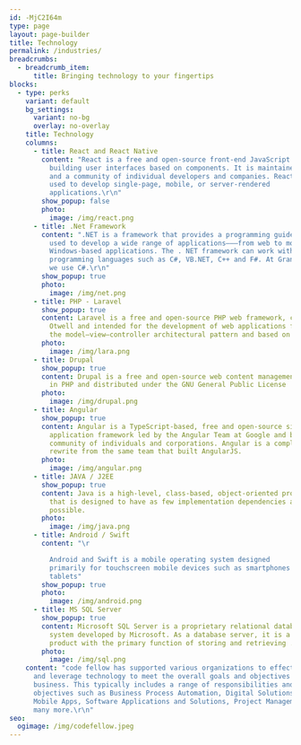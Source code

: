```yaml
---
id: -MjC2I64m
type: page
layout: page-builder
title: Technology
permalink: /industries/
breadcrumbs:
  - breadcrumb_item:
      title: Bringing technology to your fingertips
blocks:
  - type: perks
    variant: default
    bg_settings:
      variant: no-bg
      overlay: no-overlay
    title: Technology
    columns:
      - title: React and React Native
        content: "React is a free and open-source front-end JavaScript library for
          building user interfaces based on components. It is maintained by Meta
          and a community of individual developers and companies. React can be
          used to develop single-page, mobile, or server-rendered
          applications.\r\n"
        show_popup: false
        photo:
          image: /img/react.png
      - title: .Net Framework
        content: ".NET is a framework that provides a programming guidelines that can be
          used to develop a wide range of applications–––from web to mobile to
          Windows-based applications. The . NET framework can work with several
          programming languages such as C#, VB.NET, C++ and F#. At Grand Circus,
          we use C#.\r\n"
        show_popup: true
        photo:
          image: /img/net.png
      - title: PHP - Laravel
        show_popup: true
        content: Laravel is a free and open-source PHP web framework, created by Taylor
          Otwell and intended for the development of web applications following
          the model–view–controller architectural pattern and based on Symfony.
        photo:
          image: /img/lara.png
      - title: Drupal
        show_popup: true
        content: Drupal is a free and open-source web content management system written
          in PHP and distributed under the GNU General Public License
        photo:
          image: /img/drupal.png
      - title: Angular
        show_popup: true
        content: Angular is a TypeScript-based, free and open-source single-page web
          application framework led by the Angular Team at Google and by a
          community of individuals and corporations. Angular is a complete
          rewrite from the same team that built AngularJS.
        photo:
          image: /img/angular.png
      - title: JAVA / J2EE
        show_popup: true
        content: Java is a high-level, class-based, object-oriented programming language
          that is designed to have as few implementation dependencies as
          possible.
        photo:
          image: /img/java.png
      - title: Android / Swift
        content: "\r

          Android and Swift is a mobile operating system designed
          primarily for touchscreen mobile devices such as smartphones and
          tablets"
        show_popup: true
        photo:
          image: /img/android.png
      - title: MS SQL Server
        show_popup: true
        content: Microsoft SQL Server is a proprietary relational database management
          system developed by Microsoft. As a database server, it is a software
          product with the primary function of storing and retrieving ...
        photo:
          image: /img/sql.png
    content: "code fellow has supported various organizations to effectively manage
      and leverage technology to meet the overall goals and objectives of the
      business. This typically includes a range of responsibilities and
      objectives such as Business Process Automation, Digital Solutions, Web and
      Mobile Apps, Software Applications and Solutions, Project Management and
      many more.\r\n"
seo:
  ogimage: /img/codefellow.jpeg
---
```

